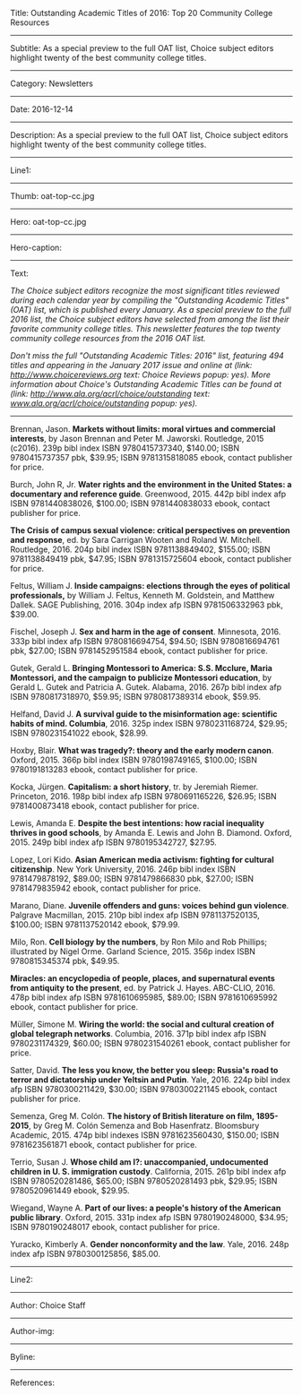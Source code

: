Title: Outstanding Academic Titles of 2016: Top 20 Community College Resources

----

Subtitle: As a special preview to the full OAT list, Choice subject editors highlight twenty of the best community college titles.

----

Category: Newsletters

----

Date: 2016-12-14

----

Description: As a special preview to the full OAT list, Choice subject editors highlight twenty of the best community college titles.

----

Line1: 

----

Thumb: oat-top-cc.jpg

----

Hero: oat-top-cc.jpg

----

Hero-caption: 

----

Text: 

*The Choice subject editors recognize the most significant titles reviewed during each calendar year by compiling the "Outstanding Academic Titles" (OAT) list, which is published every January. As a special preview to the full 2016 list, the Choice subject editors have selected from among the list their favorite community college titles. This newsletter features the top twenty community college resources from the 2016 OAT list.*

*Don't miss the full "Outstanding Academic Titles: 2016" list, featuring 494 titles and appearing in the January 2017 issue and online at (link: http://www.choicereviews.org text: Choice Reviews popup: yes). More information about Choice's Outstanding Academic Titles can be found at (link: http://www.ala.org/acrl/choice/outstanding text: www.ala.org/acrl/choice/outstanding popup: yes).*

****

Brennan, Jason. **Markets without limits: moral virtues and commercial interests**, by Jason Brennan and Peter M. Jaworski. Routledge, 2015 (c2016). 239p bibl index ISBN 9780415737340, $140.00; ISBN 9780415737357 pbk, $39.95; ISBN 9781315818085 ebook, contact publisher for price.

Burch, John R, Jr. **Water rights and the environment in the United States: a documentary and reference guide**. Greenwood, 2015. 442p bibl index afp ISBN 9781440838026, $100.00; ISBN 9781440838033 ebook, contact publisher for price.

**The Crisis of campus sexual violence: critical perspectives on prevention and response**, ed. by Sara Carrigan Wooten and Roland W. Mitchell. Routledge, 2016. 204p bibl index ISBN 9781138849402, $155.00; ISBN 9781138849419 pbk, $47.95; ISBN 9781315725604 ebook, contact publisher for price.

Feltus, William J. **Inside campaigns: elections through the eyes of political professionals,** by William J. Feltus, Kenneth M. Goldstein, and Matthew Dallek. SAGE Publishing, 2016. 304p index afp ISBN 9781506332963 pbk, $39.00.

Fischel, Joseph J. **Sex and harm in the age of consent**. Minnesota, 2016. 333p bibl index afp ISBN 9780816694754, $94.50; ISBN 9780816694761 pbk, $27.00; ISBN 9781452951584 ebook, contact publisher for price.

Gutek, Gerald L. **Bringing Montessori to America: S.S. Mcclure, Maria Montessori, and the campaign to publicize Montessori education**, by Gerald L. Gutek and Patricia A. Gutek. Alabama, 2016. 267p bibl index afp ISBN 9780817318970, $59.95; ISBN 9780817389314 ebook, $59.95.

Helfand, David J. **A survival guide to the misinformation age: scientific habits of mind. Columbia**, 2016. 325p index ISBN 9780231168724, $29.95; ISBN 9780231541022 ebook, $28.99.

Hoxby, Blair. **What was tragedy?: theory and the early modern canon**. Oxford, 2015. 366p bibl index ISBN 9780198749165, $100.00; ISBN 9780191813283 ebook, contact publisher for price.

Kocka, Jürgen. **Capitalism: a short history**, tr. by Jeremiah Riemer. Princeton, 2016. 198p bibl index afp ISBN 9780691165226, $26.95; ISBN 9781400873418 ebook, contact publisher for price.

Lewis, Amanda E. **Despite the best intentions: how racial inequality thrives in good schools**, by Amanda E. Lewis and John B. Diamond. Oxford, 2015. 249p bibl index afp ISBN 9780195342727, $27.95.

Lopez, Lori Kido. **Asian American media activism: fighting for cultural citizenship**. New York University, 2016. 246p bibl index ISBN 9781479878192, $89.00; ISBN 9781479866830 pbk, $27.00; ISBN 9781479835942 ebook, contact publisher for price.

Marano, Diane. **Juvenile offenders and guns: voices behind gun violence**. Palgrave Macmillan, 2015. 210p bibl index afp ISBN 9781137520135, $100.00; ISBN 9781137520142 ebook, $79.99.

Milo, Ron. **Cell biology by the numbers**, by Ron Milo and Rob Phillips; illustrated by Nigel Orme. Garland Science, 2015. 356p index ISBN 9780815345374 pbk, $49.95.

**Miracles: an encyclopedia of people, places, and supernatural events from antiquity to the present**, ed. by Patrick J. Hayes. ABC-CLIO, 2016. 478p bibl index afp ISBN 9781610695985, $89.00; ISBN 9781610695992 ebook, contact publisher for price.

Müller, Simone M. **Wiring the world: the social and cultural creation of global telegraph networks**. Columbia, 2016. 371p bibl index afp ISBN 9780231174329, $60.00; ISBN 9780231540261 ebook, contact publisher for price.

Satter, David. **The less you know, the better you sleep: Russia's road to terror and dictatorship under Yeltsin and Putin**. Yale, 2016. 224p bibl index afp ISBN 9780300211429, $30.00; ISBN 9780300221145 ebook, contact publisher for price.

Semenza, Greg M. Colón. **The history of British literature on film, 1895-2015**, by Greg M. Colón Semenza and Bob Hasenfratz. Bloomsbury Academic, 2015. 474p bibl indexes ISBN 9781623560430, $150.00; ISBN 9781623561871 ebook, contact publisher for price.

 Terrio, Susan J. **Whose child am I?: unaccompanied, undocumented children in U. S. immigration custody**. California, 2015. 261p bibl index afp ISBN 9780520281486, $65.00; ISBN 9780520281493 pbk, $29.95; ISBN 9780520961449 ebook, $29.95.

Wiegand, Wayne A. **Part of our lives: a people's history of the American public library**. Oxford, 2015. 331p index afp ISBN 9780190248000, $34.95; ISBN 9780190248017 ebook, contact publisher for price.

Yuracko, Kimberly A. **Gender nonconformity and the law**. Yale, 2016. 248p index afp ISBN 9780300125856, $85.00.

----

Line2: 

----

Author: Choice Staff

----

Author-img: 

----

Byline: 

----

References: 